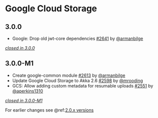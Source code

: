 # Google Cloud Storage

## 3.0.0

- Google: Drop old jwt-core dependencies [#2641](https://github.com/akka/alpakka/issues/2641) by [@armanbilge](https://github.com/armanbilge)

[*closed in 3.0.0*](https://github.com/akka/alpakka/issues?q=is%3Aclosed+milestone%3A3.0.0+label%3Ap%3Agoogle-cloud-storage)

## 3.0.0-M1

- Create google-common module [#2613](https://github.com/akka/alpakka/issues/2613) by [@armanbilge](https://github.com/armanbilge)
- Update Google Cloud Storage to Akka 2.6 [#2598](https://github.com/akka/alpakka/issues/2598) by [@mrooding](https://github.com/mrooding)
- GCS: Allow adding custom metadata for resumable uploads [#2551](https://github.com/akka/alpakka/issues/2551) by [@aperkins1310](https://github.com/aperkins1310)

[*closed in 3.0.0-M1*](https://github.com/akka/alpakka/issues?q=is%3Aclosed+milestone%3A3.0.0-M1+label%3Ap%3Agoogle-cloud-storage)

For earlier changes see @ref:[2.0.x versions](../2.0.x/google-cloud-storage.md)
